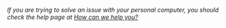 *If you are trying to solve an issue with your personal computer, you should check the help page at [How can we help you?](http://windows.microsoft.com/windows/support#1TC=windows-8)*